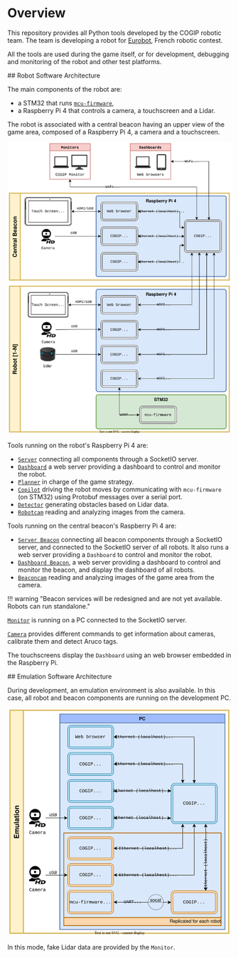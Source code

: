 # Overview

This repository provides all Python tools developed by the COGIP robotic team.
The team is developing a robot for [Eurobot](https://www.eurobot.org/), French robotic contest.

All the tools are used during the game itself, or for development, debugging and monitoring of the robot and other test platforms.

## Robot Software Architecture

The main components of the robot are:

  - a STM32 that runs [`mcu-firmware`](https://github.com/cogip/mcu-firmware),
  - a Raspberry Pi 4 that controls a camera, a touchscreen and a Lidar.

The robot is associated with a central beacon having an upper view of the game area,
composed of a Raspberry Pi 4, a camera and a touchscreen.

![Robot Architecture Overview](img/cogip-overview-stm32.svg)

Tools running on the robot's Raspberry Pi 4 are:

  - [`Server`](usage/server.md) connecting all components through a SocketIO server.
  - [`Dashboard`](usage/dashboard.md) a web server providing a dashboard to control and monitor the robot.
  - [`Planner`](usage/planner.md) in charge of the game strategy.
  - [`Copilot`](usage/copilot.md) driving the robot moves by communicating
    with `mcu-firmware` (on STM32) using Protobuf messages over a serial port.
  - [`Detector`](usage/detector.md) generating obstacles based on Lidar data.
  - [`Robotcam`](usage/robotcam.md) reading and analyzing images from the camera.

Tools running on the central beacon's Raspberry Pi 4 are:

  - [`Server Beacon`](usage/server_beacon.md) connecting all beacon components through a SocketIO server,
  and connected to the SocketIO server of all robots.
    It also runs a web server providing a `Dashboard` to control and monitor the robot.
  - [`Dashboard Beacon`](usage/dashboard_beacon.md), a web server providing a dashboard to control and monitor the beacon, and display the dashboard of all robots.
  - [`Beaconcam`](usage/beaconcam.md) reading and analyzing images of the game area from the camera.

!!! warning "Beacon services will be redesigned and are not yet available. Robots can run standalone."

[`Monitor`](usage/monitor.md) is running on a PC connected to the SocketIO server.

[`Camera`](usage/camera.md) provides different commands to get information about cameras,
calibrate them and detect Aruco tags.

The touchscreens display the `Dashboard` using an web browser embedded in the Raspberry Pi.

## Emulation Software Architecture

During development, an emulation environment is also available. In this case,
all robot and beacon components are running on the development PC.

![Emulation Architecture Overview](img/cogip-overview-emulation.svg)

In this mode, fake Lidar data are provided by the `Monitor`.
